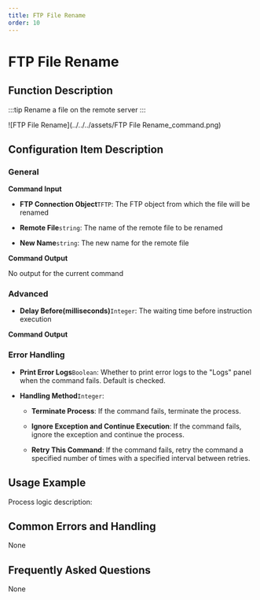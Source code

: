 ```yaml
---
title: FTP File Rename
order: 10
---
```


# FTP File Rename

## Function Description

:::tip 
Rename a file on the remote server
:::

![FTP File Rename](../../../assets/FTP File Rename_command.png)

## Configuration Item Description

### General

**Command Input**

- **FTP Connection Object**`TFTP`: The FTP object from which the file will be renamed

- **Remote File**`string`: The name of the remote file to be renamed

- **New Name**`string`: The new name for the remote file


**Command Output**

No output for the current command

### Advanced

- **Delay Before(milliseconds)**`Integer`: The waiting time before instruction execution


**Command Output**

### Error Handling

- **Print Error Logs**`Boolean`: Whether to print error logs to the "Logs" panel when the command fails. Default is checked. 

- **Handling Method**`Integer`:

    - **Terminate Process**: If the command fails, terminate the process.

    - **Ignore Exception and Continue Execution**: If the command fails, ignore the exception and continue the process.

    - **Retry This Command**: If the command fails, retry the command a specified number of times with a specified interval between retries.

## Usage Example

Process logic description:

## Common Errors and Handling

None

## Frequently Asked Questions

None

